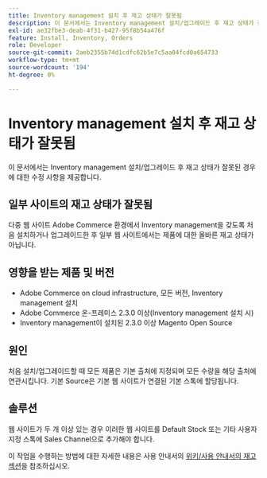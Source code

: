 ```yaml
---
title: Inventory management 설치 후 재고 상태가 잘못됨
description: 이 문서에서는 Inventory management 설치/업그레이드 후 재고 상태가 잘못된 경우에 대한 수정 사항을 제공합니다.
exl-id: ae32fbe3-deab-4f31-b427-95f8b54a476f
feature: Install, Inventory, Orders
role: Developer
source-git-commit: 2aeb2355b74d1cdfc62b5e7c5aa04fcd0a654733
workflow-type: tm+mt
source-wordcount: '194'
ht-degree: 0%

---
```


# Inventory management 설치 후 재고 상태가 잘못됨

이 문서에서는 Inventory management 설치/업그레이드 후 재고 상태가 잘못된 경우에 대한 수정 사항을 제공합니다.

## 일부 사이트의 재고 상태가 잘못됨

다중 웹 사이트 Adobe Commerce 환경에서 Inventory management을 갖도록 처음 설치하거나 업그레이드한 후 일부 웹 사이트에서는 제품에 대한 올바른 재고 상태가 아닙니다.

## 영향을 받는 제품 및 버전

* Adobe Commerce on cloud infrastructure, 모든 버전, Inventory management 설치
* Adobe Commerce 온-프레미스 2.3.0 이상(Inventory management 설치 시)
* Inventory management이 설치된 2.3.0 이상 Magento Open Source

## 원인

처음 설치/업그레이드할 때 모든 제품은 기본 출처에 지정되며 모든 수량을 해당 출처에 연관시킵니다. 기본 Source은 기본 웹 사이트가 연결된 기본 스톡에 할당됩니다.

## 솔루션

웹 사이트가 두 개 이상 있는 경우 이러한 웹 사이트를 Default Stock 또는 기타 사용자 지정 스톡에 Sales Channel으로 추가해야 합니다.

이 작업을 수행하는 방법에 대한 자세한 내용은 사용 안내서의 [위키/사용 안내서의 재고 섹션](https://experienceleague.adobe.com/ko/docs/commerce-admin/inventory/stocks/stocks-manage)을 참조하십시오.
